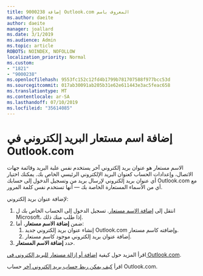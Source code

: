 ```yaml
---
title: إضافة 9000238 Outlook.com المعروف باسم
ms.author: daeite
author: daeite
manager: joallard
ms.date: 3/1/2019
ms.audience: Admin
ms.topic: article
ROBOTS: NOINDEX, NOFOLLOW
localization_priority: Normal
ms.custom:
- "1821"
- "9000238"
ms.openlocfilehash: 9553fc152c12fd4b1799b781707588f977bcc53d
ms.sourcegitcommit: 017ab30091ab205b31e62e611443e3ac5feac658
ms.translationtype: MT
ms.contentlocale: ar-SA
ms.lasthandoff: 07/10/2019
ms.locfileid: "35614085"
---
```

# <a name="add-an-email-alias-in-outlookcom"></a>إضافة اسم مستعار البريد إلكتروني في Outlook.com

الاسم مستعار هو عنوان بريد إلكتروني آخر يستخدم نفس علبة البريد وقائمة جهات الاتصال، وإعدادات الحساب كعنوان البريد الإلكتروني الرئيسي الخاص بك. يمكنك اختيار أي عنوان بريد إلكتروني لإرسال بريد من وتسجيل الدخول إلى حسابك Outlook.com مع أي من الأسماء المستعارة الخاصة بك — أنها تستخدم نفس كلمة المرور.

لإضافة عنوان بريد إلكتروني:

1. انتقل إلى [إضافة الاسم مستعار](https://go.microsoft.com/fwlink/p/?linkid=864833). تسجيل الدخول إلى الحساب الخاص بك ل Microsoft، إذا طلب منك ذلك.
2. ضمن **إضافة الاسم مستعار**، أما:
    1. إنشاء عنوان بريد إلكتروني جديد Outlook.com وإضافته كاسم مستعار.
    2. إضافة عنوان بريد إلكتروني موجود كاسم مستعار.
3. حدد **إضافة الاسم المستعار**.

اقرأ المزيد حول كيفية [إضافة أو إزالة مستعار للبريد إلكتروني في Outlook.com](https://support.office.com/article/459b1989-356d-40fa-a689-8f285b13f1f2?wt.mc_id=Office_Outlook_com_Alchemy).  

اقرأ [كيف يمكن ربط حساب بريد إلكتروني آخر](https://support.office.com/article/c5224df4-5885-4e79-91ba-523aa743f0ba?wt.mc_id=Office_Outlook_com_Alchemy) حساب Outlook.com.
